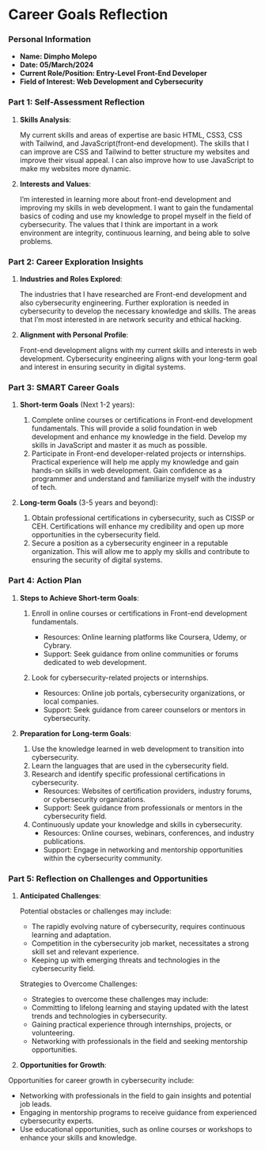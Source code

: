 
# Career Goals Reflection 

### Personal Information

- **Name: Dimpho Molepo**
- **Date: 05/March/2024**
- **Current Role/Position: Entry-Level Front-End Developer**
- **Field of Interest: Web Development and Cybersecurity**

### Part 1: Self-Assessment Reflection

1. **Skills Analysis**:

    My current skills and areas of expertise are basic HTML, CSS3, CSS with Tailwind, and JavaScript(front-end development). The skills that I can improve are CSS and Tailwind to better structure my websites and improve their visual appeal. I can also improve how to use JavaScript to make my websites more dynamic.

2. **Interests and Values**:

    I’m interested in learning more about front-end development and improving my skills in web development. I want to gain the fundamental basics of coding and use my knowledge to propel myself in the field of cybersecurity. The values that I think are important in a work environment are integrity, continuous learning, and being able to solve problems.

### Part 2: Career Exploration Insights

1. **Industries and Roles Explored**:
    
    The industries that I have researched are Front-end development and also cybersecurity engineering. Further exploration is needed in cybersecurity to develop the necessary knowledge and skills. The areas that I’m most interested in are network security and ethical hacking.

2. **Alignment with Personal Profile**:
    
    Front-end development aligns with my current skills and interests in web development. Cybersecurity engineering aligns with your long-term goal and interest in ensuring security in digital systems.

### Part 3: SMART Career Goals

1. **Short-term Goals** (Next 1-2 years):

    1. Complete online courses or certifications in Front-end development fundamentals.
        This will provide a solid foundation in web development and enhance my knowledge in the field. Develop my skills in JavaScript and master it as much as possible.
    2. Participate in Front-end developer-related projects or internships.
        Practical experience will help me apply my knowledge and gain hands-on skills in web development. Gain confidence as a programmer and understand and familiarize myself with the industry of tech. 



2. **Long-term Goals** (3-5 years and beyond):
    1. Obtain professional certifications in cybersecurity, such as CISSP or CEH.
        Certifications will enhance my credibility and open up more opportunities in the cybersecurity field.
    2. Secure a position as a cybersecurity engineer in a reputable organization.
        This will allow me to apply my skills and contribute to ensuring the security of digital systems.


### Part 4: Action Plan

1. **Steps to Achieve Short-term Goals**:
    1. Enroll in online courses or certifications in Front-end development fundamentals.
        - Resources: Online learning platforms like Coursera, Udemy, or Cybrary.
        - Support: Seek guidance from online communities or forums dedicated to web development.

    2. Look for cybersecurity-related projects or internships.
        - Resources: Online job portals, cybersecurity organizations, or local companies.
        - Support: Seek guidance from career counselors or mentors in cybersecurity.

2. **Preparation for Long-term Goals**:
    1. Use the knowledge learned in web development to transition into cybersecurity.
    2. Learn the languages that are used in the cybersecurity field.
    3. Research and identify specific professional certifications in cybersecurity.
        - Resources: Websites of certification providers, industry forums, or cybersecurity organizations.
        - Support: Seek guidance from professionals or mentors in the cybersecurity field.
    4. Continuously update your knowledge and skills in cybersecurity.
        - Resources: Online courses, webinars, conferences, and industry publications.
        - Support: Engage in networking and mentorship opportunities within the cybersecurity community.


### Part 5: Reflection on Challenges and Opportunities

1. **Anticipated Challenges**:
  
    Potential obstacles or challenges may include:
    - The rapidly evolving nature of cybersecurity, requires continuous learning and adaptation.
    - Competition in the cybersecurity job market, necessitates a strong skill set and relevant experience.
    - Keeping up with emerging threats and technologies in the cybersecurity field.

    Strategies to Overcome Challenges:
    - Strategies to overcome these challenges may include:
    - Committing to lifelong learning and staying updated with the latest trends and technologies in cybersecurity.
    - Gaining practical experience through internships, projects, or volunteering.
    - Networking with professionals in the field and seeking mentorship opportunities.

2. **Opportunities for Growth**:

 Opportunities for career growth in cybersecurity include:
  - Networking with professionals in the field to gain insights and potential job leads.
  - Engaging in mentorship programs to receive guidance from experienced cybersecurity experts.
  - Use educational opportunities, such as online courses or workshops to enhance your skills and knowledge.


